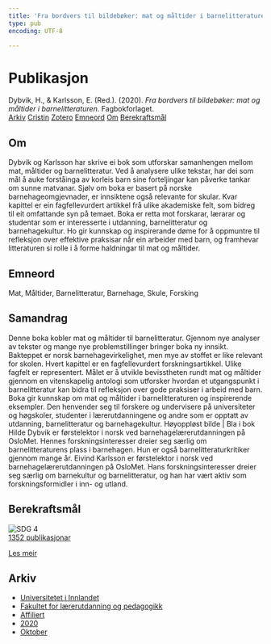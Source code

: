 ```yaml
---
title: 'Fra bordvers til bildebøker: mat og måltider i barnelitteraturen'
type: pub
encoding: UTF-8

---
```

<h1>Publikasjon</h1>
<article id="csl-bib-container-F56MP3W8" class="csl-bib-container">
  <div class="csl-bib-body"> <div class="csl-entry">Dybvik, H., &#38; Karlsson, E. (Red.). (2020). <i>Fra bordvers til bildebøker: mat og måltider i barnelitteraturen</i>. Fagbokforlaget.</div> </div>
  <div class="csl-bib-buttons">
    <a href="#taxonomy-article-F56MP3W8" alt="archive" class="csl-bib-button">Arkiv</a>
    <a href="https://app.cristin.no/results/show.jsf?id=1838861" alt="Cristin" class="csl-bib-button">Cristin</a>
    <a href="http://zotero.org/groups/5881554/items/F56MP3W8" alt="Zotero" class="csl-bib-button">Zotero</a>
    <a href="#keywords-article-F56MP3W8" alt="keywords" class="csl-bib-button">Emneord</a>
    <a href="#about-article-F56MP3W8" alt="about_pub" class="csl-bib-button">Om</a>
    <a href="#sdg-article-F56MP3W8" alt="sdg" class="csl-bib-button">Berekraftsmål</a>
  </div>
  <div id="csl-bib-meta-container-F56MP3W8"></div>
</article>
<div id="csl-bib-meta-F56MP3W8" class="csl-bib-meta">
  <article id="about-article-F56MP3W8" class="about_pub-article">
    <h1>Om</h1>
    Dybvik og Karlsson har skrive ei bok som utforskar samanhengen mellom mat, måltider og barnelitteratur. Ved å analysere ulike tekstar, har dei som mål å auke forståinga av korleis barn sine forteljingar kan påverke tankar om sunne matvanar. Sjølv om boka er basert på norske barnehageomgjevnader, er innsiktene også relevante for skular. Kvar kapittel er ein fagfellevurdert artikkel frå ulike akademiske felt, som bidreg til eit omfattande syn på temaet. Boka er retta mot forskarar, lærarar og studentar som er interesserte i utdanning, barnelitteratur og barnehagekultur. Ho gir kunnskap og inspirerande døme for å oppmuntre til refleksjon over effektive praksisar når ein arbeider med barn, og framhevar litteraturen si rolle i å forme haldningar til mat og måltider.
  </article>
  <article id="keywords-article-F56MP3W8" class="keywords-article">
    <h1>Emneord</h1>
    Mat, Måltider, Barnelitteratur, Barnehage, Skule, Forsking
  </article>
  <article id="abstract-article-F56MP3W8" class="abstract-article">
    <h1>Samandrag</h1>
    Denne boka kobler mat og måltider til barnelitteratur. Gjennom nye analyser av tekster og mange nye problemstillinger bringer boka ny innsikt. Bakteppet er norsk barnehagevirkelighet, men mye av stoffet er like relevant for skolen. Hvert kapittel er en fagfellevurdert forskningsartikkel. Ulike fagfelt er representert. Målet er å utvikle bevisstheten rundt mat og måltider gjennom en vitenskapelig antologi som utforsker hvordan et utgangspunkt i barnelitteratur kan bidra til refleksjon over gode praksiser i arbeid med barn. Boka gir kunnskap om mat og måltider i barnelitteraturen og inspirerende eksempler. Den henvender seg til forskere og undervisere på universiteter og høgskoler, studenter i lærerutdanningene og andre som er opptatt av utdanning, barnelitteratur og barnehagekultur. Høyoppløst bilde | Bla i bok Hilde Dybvik er førstelektor i norsk ved barnehagelærerutdanningen på OsloMet. Hennes forskningsinteresser dreier seg særlig om barnelitteraturens plass i barnehagen. Hun er også barnelitteraturkritiker gjennom mange år. Eivind Karlsson er førstelektor i norsk ved barnehagelærerutdanningen på OsloMet. Hans forskningsinteresser dreier seg særlig om barnekultur og barnelitteratur, og han har vært aktiv som forskningsformidler i inn- og utland.
  </article>
  <article id="sdg-article-F56MP3W8" class="sdg-article">
    <h1>Berekraftsmål</h1>
    <div class="sdg-container"><div id="sdg4" class="sdg">
        <img src="{{< params subfolder >}}images/sdg/sdg04_nn.png" class="image" alt="SDG 4">
        <div class="sdg-overlay">
          <a href="{{< params subfolder >}}nn/archive/?sdg=4#archive" class="sdg-publication-count"><span>1352</span> publikasjonar</a>
          <p><a href="https://fn.no/om-fn/fns-baerekraftsmaal/god-utdanning?lang=nno-NO" class="sdg-read-more">Les meir</a></p>
        </div>
      </div></div>
  </article>
  <article id="taxonomy-article-F56MP3W8" class="taxonomy-article">
    <h1>Arkiv</h1>
    <ul>
      <li><a href="{{< params subfolder >}}nn/archive/?key=3DCRN523">Universitetet i Innlandet</a></li>
      <li><a href="{{< params subfolder >}}nn/archive/?key=WYNZA47F">Fakultet for lærerutdanning og pedagogikk</a></li>
      <li><a href="{{< params subfolder >}}nn/archive/?key=2ZAN5K7T">Affiliert</a></li>
      <li><a href="{{< params subfolder >}}nn/archive/?key=FDDLZ9V3">2020</a></li>
      <li><a href="{{< params subfolder >}}nn/archive/?key=AHTSZPDP">Oktober</a></li>
    </ul>
  </article>
</div>
